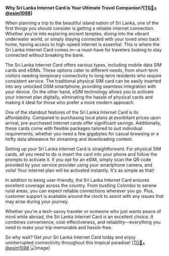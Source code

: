 **Why Sri Lanka Internet Card is Your Ultimate Travel Companion?[[TG💪+ @esim1088](https://t.me/s/esim1088)]**

When planning a trip to the beautiful island nation of Sri Lanka, one of the first things you should consider is getting a reliable internet connection. Whether you're into exploring ancient temples, diving into the vibrant underwater world, or simply staying connected with your loved ones back home, having access to high-speed internet is essential. This is where the Sri Lanka Internet Card comes in—a must-have for travelers looking to stay connected without breaking the bank.

The Sri Lanka Internet Card offers various types, including mobile data SIM cards and eSIMs. These options cater to different needs, from short-term visitors needing temporary connectivity to long-term residents who require consistent service. The traditional physical SIM card can be easily inserted into any unlocked GSM smartphone, providing seamless integration with your device. On the other hand, eSIM technology allows you to activate your internet plan digitally, eliminating the hassle of physical cards and making it ideal for those who prefer a more modern approach.

One of the standout features of the Sri Lanka Internet Card is its affordability. Compared to purchasing local plans at exorbitant prices upon arrival, pre-purchased internet cards offer significant savings. Additionally, these cards come with flexible packages tailored to suit individual requirements, whether you need a few gigabytes for casual browsing or a hefty data allowance for streaming and downloading content.

Setting up your Sri Lanka Internet Card is straightforward. For physical SIM cards, all you need to do is insert the card into your phone and follow the prompts to activate it. If you opt for an eSIM, simply scan the QR code provided by your service provider using your smartphone camera, and voila! Your internet plan will be activated instantly. It's as simple as that!

In addition to being user-friendly, the Sri Lanka Internet Card ensures excellent coverage across the country. From bustling Colombo to serene rural areas, you can expect reliable connections wherever you go. Plus, customer support is available around the clock to assist with any issues that may arise during your journey.

Whether you're a tech-savvy traveler or someone who just wants peace of mind while abroad, the Sri Lanka Internet Card is an excellent choice. It combines convenience, cost-effectiveness, and reliability—everything you need to make your trip memorable and hassle-free.

So why wait? Get your Sri Lanka Internet Card today and enjoy uninterrupted connectivity throughout this tropical paradise! [[TG💪+ @esim1088](https://t.me/s/esim1088) ![Image](https://i.postimg.cc/Y0z9fWf4/image.png)]